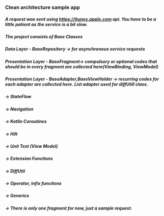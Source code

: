 ### Clean architecture sample app 

##### A request was sent using https://itunes.apple.com api. You have to be a little patient as the service is a bit slow.

##### The project consists of Base Classes

##### Data Layer - BaseRepository -> for asynchronous service requests
##### Presentation Layer - BaseFragment-> compulsory or optional codes that should be in every fragment are collected here(ViewBinding, ViewModel)     
##### Presentation Layer - BaseAdapter,BaseViewHolder  -> recurring codes for each adapter are collected here. List adapter used for diffUtill class.
                   
##### -> StateFlow
##### -> Navigation
##### -> Kotlin Coroutines
##### -> Hilt
##### -> Unit Test (View Model)
##### -> Extension Funcitons
##### -> DiffUtil
##### -> Operator, infix funcitons
##### -> Generics


##### -> There is only one fragment for now, just a sample request.

